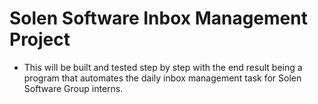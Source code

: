 # Solen Software Inbox Management Project
- This will be built and tested step by step with the end result being a program that automates the daily inbox management task for Solen Software Group interns.
